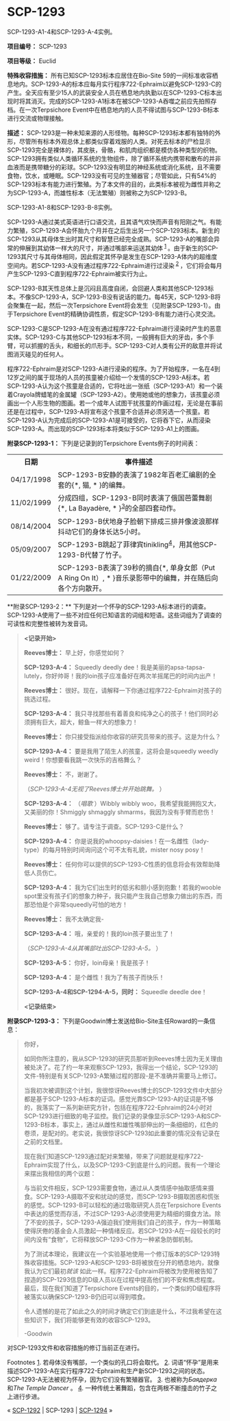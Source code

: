 # SCP-1293
                        




SCP-1293-A1-4和SCP-1293-A-4实例。



**项目编号：** SCP-1293

**项目等级：** Euclid

**特殊收容措施：** 所有已知SCP-1293标本应居住在Bio-Site 59的一间标准收容栖息地内。SCP-1293-A的标本应每月实行程序722-Ephraim以避免SCP-1293-C的产生。全天应有至少15人的武装安全人员在栖息地内执勤以在SCP-1293-C标本出现时将其消灭。完成的SCP-1293-A1标本在被SCP-1293-A吞噬之前应先拍照存档。在一次Terpsichore Event中在栖息地内的人员不得试图与SCP-1293-B标本进行交流或物理接触。

**描述：** SCP-1293是一种未知来源的人形怪物。每种SCP-1293标本都有独特的外形，尽管所有标本外观总体上都类似穿着戏服的人类。对死去标本的尸检显示SCP-1293完全是裸体的，其皮肤，骨骼，和肌肉组织都是模仿各种类型的织物。SCP-1293拥有类似人类循环系统的生物组件，除了循环系统内携带和散布的并非血液而是携带糖分的彩球。SCP-1293没有明显的神经系统或消化系统，且不需要食物，饮水，或睡眠。SCP-1293没有可见的生殖器官；尽管如此，只有54%的SCP-1293标本有能力进行繁殖。为了本文件的目的，此类标本被视为雌性并称之为SCP-1293-A，而雄性标本（无法繁殖）则被称之为SCP-1293-B。



SCP-1293-A1-8和SCP-1293-B-8实例。



SCP-1293-A通过美式英语进行口语交流，且其语气欢快而声音有阳刚之气。有能力繁殖，SCP-1293-A会怀胎九个月并在之后生出另一个SCP-1293标本。新生的SCP-1293从其母体生出时其尺寸和智慧已经完全成熟。SCP-1293-A的嘴部会异常的伸展到其幼体一样大的尺寸，并通过嘴部来运送其幼体<sup class='footnoteref'>
 <a shape='rect' class='footnoteref' id='footnoteref-1' href='javascript:;' onclick='WIKIDOT.page.utils.scrollToReference(&apos;footnote-1&apos;)'>1</a>
</sup>。由于新生的SCP-1293其尺寸与其母体相同，因此假定其怀孕是发生在SCP-1293-A体内的超维度空间内。若SCP-1293-A没有通过程序722-Ephraim进行过浸染<sup class='footnoteref'>
 <a shape='rect' class='footnoteref' id='footnoteref-2' href='javascript:;' onclick='WIKIDOT.page.utils.scrollToReference(&apos;footnote-2&apos;)'>2</a>
</sup>，它们将会每月产生SCP-1293-C直到程序722-Ephraim被实行为止。

SCP-1293-B其天性总体上是沉闷且高度自闭，会回避人类和其他SCP-1293标本。不像SCP-1293-A，SCP-1293-B没有说话的能力。每45天，SCP-1293-B将会聚集在一起，然后一次Terpsichore Event将会发生（见附录SCP-1293-1）。由于Terpsichore Event的精确协调性质，假定SCP-1293-B有能力进行心灵交流。

SCP-1293-C是SCP-1293-A在没有通过程序722-Ephraim进行浸染时产生的恶意实体。SCP-1293-C与其他SCP-1293标本不同，一般拥有巨大的牙齿，多个手臂，可以抓握的舌头，和细长的爪形手。SCP-1293-C对人类有公开的敌意并将试图消灭碰见的任何人。

程序722-Ephraim是对SCP-1293-A进行浸染的程序。为了开始程序，一名在4到12岁之间的属于现场的人员的孩童被介绍给一个发情的SCP-1293-A标本。若SCP-1293-A认为这个孩童是合适的，它将吐出一张纸（SCP-1293-A1）和一个装着Crayola牌蜡笔的金属罐（SCP-1293-A2）。使用她或他的想象力，该孩童必须画出一个人形生物的图画。若一个成年人试图干扰孩童的作画过程，无论是在事前还是在过程中，SCP-1293-A将宣布这个孩童不合适并必须另选一个孩童。若SCP-1293-A认为完成后的SCP-1293-A1是可接受的，它将吞下它，从而浸染SCP-1293-A。而出现的SCP-1293标本将类似于SCP-1293-A1上的图画。

**附录SCP-1293-1：** 下列是记录到的Terpsichore Events例子的时间表：

<table class='wiki-content-table'>
 <tr>
  <th colspan='1' rowspan='1'>&#26085;&#26399;</th>
  <th colspan='1' rowspan='1'>&#20107;&#20214;&#25551;&#36848;</th>
 </tr>
 <tr>
  <td colspan='1' rowspan='1'>04/17/1998</td>
  <td colspan='1' rowspan='1'>SCP-1293-B&#23433;&#38745;&#30340;&#34920;&#28436;&#20102;1982&#24180;&#30334;&#32769;&#27719;&#32534;&#21095;&#30340;&#20840;&#22871;&#30340;{*, &#29483;, * }&#30340;&#32534;&#33310;&#12290;</td>
 </tr>
 <tr>
  <td colspan='1' rowspan='1'>11/02/1999</td>
  <td colspan='1' rowspan='1'>&#20998;&#25104;&#22235;&#32452;&#65292;SCP-1293-B&#21516;&#26102;&#34920;&#28436;&#20102;&#20420;&#22269;&#33453;&#34174;&#33310;&#21095;{*, La Bayad&#232;re, * }<sup class='footnoteref'><a shape='rect' class='footnoteref' id='footnoteref-3' href='javascript:;' onclick='WIKIDOT.page.utils.scrollToReference(&apos;footnote-3&apos;)'>3</a></sup>&#30340;&#20840;&#37096;&#22235;&#22871;&#21160;&#20316;&#12290;</td>
 </tr>
 <tr>
  <td colspan='1' rowspan='1'>08/14/2004</td>
  <td colspan='1' rowspan='1'>SCP-1293-B&#20239;&#22320;&#36523;&#23376;&#33080;&#26397;&#19979;&#25490;&#25104;&#19977;&#25490;&#24182;&#20687;&#27874;&#28010;&#37027;&#26679;&#25238;&#21160;&#23427;&#20204;&#30340;&#36523;&#20307;&#38271;&#36798;5&#23567;&#26102;&#12290;</td>
 </tr>
 <tr>
  <td colspan='1' rowspan='1'>05/09/2007</td>
  <td colspan='1' rowspan='1'>SCP-1293-B&#36339;&#36215;&#20102;&#33778;&#24459;&#23486;tinikling<sup class='footnoteref'><a shape='rect' class='footnoteref' id='footnoteref-4' href='javascript:;' onclick='WIKIDOT.page.utils.scrollToReference(&apos;footnote-4&apos;)'>4</a></sup>&#65292;&#29992;&#20854;&#20182;SCP-1293-B&#20195;&#26367;&#20102;&#31481;&#23376;&#12290;</td>
 </tr>
 <tr>
  <td colspan='1' rowspan='1'>01/22/2009</td>
  <td colspan='1' rowspan='1'>SCP-1293-B&#34920;&#28436;&#20102;39&#31186;&#30340;&#25688;&#33258;{*, &#21333;&#36523;&#22899;&#37070;&#65288;Put A Ring On It&#65289;, * }&#38899;&#20048;&#24405;&#24433;&#24102;&#20013;&#30340;&#32534;&#33310;&#65292;&#24182;&#22312;&#38543;&#21518;&#21521;&#21508;&#20010;&#26041;&#21521;&#25955;&#24320;&#12290;</td>
 </tr>
</table>
**附录SCP-1293-2：** 下列是对一个怀孕的SCP-1293-A标本进行的调查。SCP-1293-A使用了一些不对应任何已知语言的词组和短语。这些词组为了调查的可读性和完整性被转为发音词。


> **<记录开始>** 
> 
> **Reeves博士：** 早上好，你感觉如何？
> 
> **SCP-1293-A-4：** Squeedly deedly dee！我是美丽的apsa-tapsa-lutely，你好帅哥！我的loin孩子应准备好在两次羊摇尾巴的时间内出产！
> 
> **Reeves博士：** 很好。现在，请解释一下你通过程序722-Ephraim对孩子的挑选过程。
> 
> **SCP-1293-A-4：** 我只寻找那些有着善良和纯净之心的孩子！他们同时必须拥有巨大，超大，鲸鱼一样大的想象力！
> 
> **Reeves博士：** 你只接受指派给你收容的研究员带来的孩子。这是为什么？
> 
> **SCP-1293-A-4：** 要是我用了陌生人的孩童，这将会是squeedly weedly weird！你想要看我跳一次快乐的吉格舞么？
> 
> **Reeves博士：** 不，谢谢了。
> 
> （*SCP-1293-A-4无视了Reeves博士并开始跳舞。* ）
> 
> **SCP-1293-A-4：** （*唱歌* ）Wibbly wibbly woo，我希望我能拥抱又大，又美丽的你！Shmiggly shmaggly shmarms，我因为没有手臂而悲伤！
> 
> **Reeves博士：** 够了。请专注于调查。SCP-1293-C是什么？
> 
> **SCP-1293-A-4：** 你是说我的whoopsy-daisies！在一名雌性（lady-type）的每月特别时间询问这个可不太有礼貌，mister nosy posy！
> 
> **Reeves博士：** 任何你可以提供的SCP-1293-C性质的信息将会有效帮助降低人员伤亡。
> 
> **SCP-1293-A-4：** 我为它们出生时的低劣和胆小感到抱歉！若我的wooble spot里没有孩子们的想象力种子，我只能产生我自己想象力做出的东西，而那恐怕是个非常squeedly可怕的地方！
> 
> **Reeves博士：** 我不太确定我-
> 
> **SCP-1293-A-4：** 哦，亲爱的！我的loin孩子要出生了！
> 
> （*SCP-1293-A-4从其嘴部吐出SCP-1293-A-5。* ）
> 
> **SCP-1293-A-5：** 你好，loin母亲！我是孩子！
> 
> **SCP-1293-A-4：** 是个雌性！我为了有孩子而快乐！
> 
> **SCP-1293-A-4和SCP-1294-A-5，同时：** Squeedle deedle dee！
> 
> **<记录结束>** 
> 

**附录SCP-1293-3：** 下列是Goodwin博士发送给Bio-Site主任Roward的一条信息：


> 你好，
> 
> 如同你所注意的，我从SCP-1293的研究员那听到Reeves博士因为无关理由被处决了。花了约一年来观察SCP-1293，我得出一个结论，SCP-1293的文件-特别是有关SCP-1293-A繁殖过程的那段-是不准确并需要马上修订。
> 
> 当我初次被调到这个计划，我很惊讶Reeves博士的SCP-1293文件中大部分都是基于SCP-1293-A标本的证词。感觉光靠SCP-1293-A的证词是不够的，我落实了一系列新研究方针，包括在程序722-Ephraim的24小时对SCP-1293进行细致的电子监控。我们记录的录像显示SCP-1293-A和SCP-1293-B标本，事实上，通过从雌性和雄性嘴部伸出的一条细细的，红色的卷须，是配对的。老实说，我很惊讶SCP-1293如此重要的情况没有记录在之前的文档里。
> 
> 现在我们知道SCP-1293通过配对来繁殖，带来了问题就是程序722-Ephraim实现了什么，以及SCP-1293-C到底是什么的问题。我有一个理论来摆出我相信的两个议题：
> 
> 与当前文件相反，SCP-1293需要食物，通过从人类情感中抽取感情来摄食。SCP-1293-A摄取不安和扰动的感觉，而SCP-1293-B摄取困惑和慌张的感觉。SCP-1293-B可以轻松的通过吸取研究人员在Terpsichore Events中表达的感觉而存活，不过SCP-1293-A必须使用更为精细的摄食方法。除了不安的孩子，SCP-1293-A强迫我们使用我们自己的孩子，作为一种策略使得厌倦的基金会人员激起一种情绪反应。若SCP-1293-A在一段较长的时间内没有“食物”，它将释放SCP-1293-C作为一种紧急防御机制。
> 
> 为了测试本理论，我建议在一个实验基地使用一个修订版本的SCP-1293特殊收容措施。SCP-1293-A和SCP-1293-B将被放在分开的栖息地内，就像我认为它们最初*就该* 如此一样。程序722-Ephraim将被改为使用被告知了捏造的SCP-1293信息的D级人员以在过程中提高他们的不安和焦虑程度。最后，现在我们知道了Terpsichore Events的目的，一个类似的D级程序将被落实以确保SCP-1293-B仍旧可以得到喂食。
> 
> 令人遗憾的是花了如此之久的时间才确定它们到底是什么，不过我希望在这些知识下，我们将能够更有效的收容SCP-1293。
> 
> -Goodwin
> 

对SCP-1293文件和收容措施的修订当前正在进行。


Footnotes
<a shape='rect' href='javascript:;' onclick='WIKIDOT.page.utils.scrollToReference(&apos;footnoteref-1&apos;)'>1</a>. 若母体没有嘴部，一个类似的孔口将会取代。
<a shape='rect' href='javascript:;' onclick='WIKIDOT.page.utils.scrollToReference(&apos;footnoteref-2&apos;)'>2</a>. 词语“怀孕”是用来描述SCP-1293-A在实行程序722-Ephraim和生产新SCP-1293之间的状态。SCP-1293-A无法被视为怀孕，因为它们没有繁殖器官。
<a shape='rect' href='javascript:;' onclick='WIKIDOT.page.utils.scrollToReference(&apos;footnoteref-3&apos;)'>3</a>. 也被称为*Баядерка* 和*The Temple Dancer* 。
<a shape='rect' href='javascript:;' onclick='WIKIDOT.page.utils.scrollToReference(&apos;footnoteref-4&apos;)'>4</a>. 一种传统土著舞蹈，包含在两根不断撞击的竹子之上进行步进。



« [SCP-1292](/scp-1292) | SCP-1293 | [SCP-1294](/scp-1294) »





                    